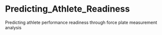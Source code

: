 # Predicting_Athlete_Readiness
Predicting athlete performance readiness through force plate measurement analysis
